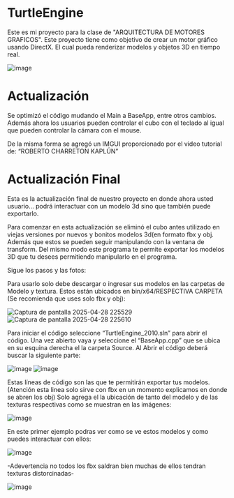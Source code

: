 # TurtleEngine

Este es mi proyecto para la clase de "ARQUITECTURA DE MOTORES GRAFICOS".
Este proyecto tiene como objetivo de crear un motor gráfico usando DirectX. 
El cual pueda renderizar modelos y objetos 3D en tiempo real.

![image](https://github.com/user-attachments/assets/49763516-526d-4dc5-bc3a-528d877a41b5)

# Actualización

Se optimizó el código mudando el Main a BaseApp, entre otros cambios. Además ahora los usuarios pueden controlar el 
cubo con el teclado al igual que pueden controlar la cámara con el mouse.

De la misma forma se agregó un IMGUI proporcionado por el video tutorial de: “ROBERTO CHARRETON KAPLÚN”

# Actualización Final
Esta es la actualización final de nuestro proyecto en donde ahora usted usuario… podrá interactuar con un modelo 3d sino 
que también puede exportarlo.

Para comenzar en esta actualización se eliminó el cubo antes utilizado en viejas versiones por nuevos y bonitos modelos 
3d(en formato fbx y obj. Además que estos se pueden seguir manipulando con la ventana de transform. Del mismo modo este 
programa te permite exportar los modelos 3D que tu desees permitiendo manipularlo en el programa. 

Sigue los pasos y las fotos:

Para usarlo solo debe descargar o ingresar sus modelos en las carpetas de Modelo y textura. Estos están ubicados 
en bin/x64/RESPECTIVA CARPETA (Se recomienda que uses solo fbx y obj): 

![Captura de pantalla 2025-04-28 225529](https://github.com/user-attachments/assets/4a3e4e4d-50e9-4100-8906-9253c6b85a8d)
![Captura de pantalla 2025-04-28 225610](https://github.com/user-attachments/assets/c691a17e-f684-4c42-bc42-46abd45ac124)

Para iniciar el código seleccione “TurtleEngine_2010.sln” para abrir el código. Una vez abierto vaya y seleccione 
el “BaseApp.cpp” que se ubica en su esquina derecha el la carpeta Source. Al Abrir el código deberá buscar la 
siguiente parte:

![image](https://github.com/user-attachments/assets/f8ca4a96-adb4-4ef7-8cc1-ca927583f894)
![image](https://github.com/user-attachments/assets/20db9c7e-8a40-4e96-80e1-a7f1f86db065)

Estas líneas de código son las que te permitirán exportar tus modelos. 
(Atención esta linea solo sirve con fbx en un momento explicamos en donde se abren los obj)
Solo agrega el la ubicación de tanto del modelo y de las texturas respectivas como se muestran en las imágenes:

![image](https://github.com/user-attachments/assets/235598b8-2d62-460e-8ef8-58e0e5d603a0)

En este primer ejemplo podras ver como se ve estos modelos y como puedes interactuar con ellos:

![image](https://github.com/user-attachments/assets/4a1b6c16-f420-4c49-9d01-04a9e0a82dd9)

-Adevertencia no todos los fbx saldran bien muchas de ellos tendran texturas distorcinadas-

![image](https://github.com/user-attachments/assets/6576ae14-315d-468f-be19-71e9554129b5)



